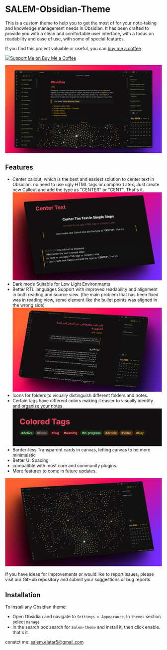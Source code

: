 # SALEM-Obsidian-Theme

This is a custom theme to help you to get the most of for your note-taking and knowledge management needs in Obsidian. It has been crafted to provide you with a clean and comfortable user interface, with a focus on readability and ease of use, with some of special features.

If you find this project valuable or useful, you can [buy me a coffee](https://www.buymeacoffee.com/salemElatar).

[![Support Me on Buy Me a Coffee](https://img.buymeacoffee.com/button-api/?url=https%3A%2F%2Fbuymeacoffee.com%2Fyourusername&count=true&bg-color=orange&text=Buy%20Me%20a%20Coffee)](https://buymeacoffee.com/salemElatar)

![theme shortcut](screenshot-large.png)

## Features

- Center callout, which is the best and easiest solution to center text in Obsidian. no need to use ugly HTML tags or complex Latex,
  Just create new Callout and add the type as "CENTER" or "CENT", That's it.
  ![Center Callout example](center-callout.png)
- Dark mode Suitable for Low Light Environments
- Better RTL languages Support with improved readability and alignment in both reading and source view. (the main problem that has been fixed was in reading view, some element like the bullet points was aligned in the wrong side)
  ![rtl example](rtl-example.png)
- Icons for folders to visually distinguish different folders and notes.
- Certain tags have different colors making it easier to visually identify and organize your notes
  ![colored tags](colored-tags.png)
- Border-less Transparent cards in canvas, letting canvas to be more minimalstic
- Better UI Spacing
- compatible with most core and community plugins.
- More features to come in future updates.

![graph view](graph-screenshot.png)

If you have ideas for improvements or would like to report issues, please visit our GitHub repository and submit your suggestions or bug reports.

## Installation

To install any Obsidian theme:

- Open Obsidian and navigate to `Settings > Appearance`. In `themes` section select `manage`
- In the search box search for `Salem-theme` and install it, then click enable. that's it.

conatct me: salem.elatar5@gmail.com
